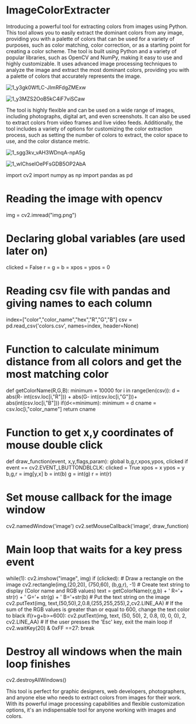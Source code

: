# ImageColorExtracter

Introducing a powerful tool for extracting colors from images using Python. This tool allows you to easily extract the dominant colors from any image, providing you with a palette of colors that can be used for a variety of purposes, such as color matching, color correction, or as a starting point for creating a color scheme.
The tool is built using Python and a variety of popular libraries, such as OpenCV and NumPy, making it easy to use and highly customizable. It uses advanced image processing techniques to analyze the image and extract the most dominant colors, providing you with a palette of colors that accurately represents the image.

![1_y3gk0WfLC-JImRFdgZMExw](https://user-images.githubusercontent.com/101708836/214133174-0ff784e9-eb5c-4915-b240-14f94884439b.jpg)

![1_y3MZS2OoB5kC4iF7viSCaw](https://user-images.githubusercontent.com/101708836/214133179-a2cbbaec-1726-46f8-8cab-833da98020dc.jpg)

The tool is highly flexible and can be used on a wide range of images, including photographs, digital art, and even screenshots. It can also be used to extract colors from video frames and live video feeds. Additionally, the tool includes a variety of options for customizing the color extraction process, such as setting the number of colors to extract, the color space to use, and the color distance metric.

![1_sgg3kv_vAH3WDnqA-npA5g](https://user-images.githubusercontent.com/101708836/214133183-18794bba-d6d0-4bc1-8538-f368dea64112.jpg)

![1_wIChselOePFsGDB5OP2AbA](https://user-images.githubusercontent.com/101708836/214133184-01951046-4bca-440a-8dad-9c27f061d329.jpg)


import cv2
import numpy as np
import pandas as pd

# Reading the image with opencv
img = cv2.imread("img.png")

# Declaring global variables (are used later on)
clicked = False
r = g = b = xpos = ypos = 0

# Reading csv file with pandas and giving names to each column
index=["color","color_name","hex","R","G","B"]
csv = pd.read_csv('colors.csv', names=index, header=None)

# Function to calculate minimum distance from all colors and get the most matching color
def getColorName(R,G,B):
    minimum = 10000
    for i in range(len(csv)):
        d = abs(R- int(csv.loc[i,"R"])) + abs(G- int(csv.loc[i,"G"]))+ abs(int(csv.loc[i,"B"]))
        if(d<=minimum):
            minimum = d
            cname = csv.loc[i,"color_name"]
    return cname

# Function to get x,y coordinates of mouse double click
def draw_function(event, x,y,flags,param):
    global b,g,r,xpos,ypos, clicked
    if event == cv2.EVENT_LBUTTONDBLCLK:
        clicked = True
        xpos = x
        ypos = y
        b,g,r = img[y,x]
        b = int(b)
        g = int(g)
        r = int(r)

# Set mouse callback for the image window
cv2.namedWindow('image')
cv2.setMouseCallback('image', draw_function)

# Main loop that waits for a key press event
while(1):
    cv2.imshow("image", img)
    if (clicked):
        # Draw a rectangle on the image
        cv2.rectangle(img,(20,20), (750,60), (b,g,r), -1)
        # Create text string to display (Color name and RGB values)
        text = getColorName(r,g,b) + ' R='+ str(r) + ' G='+ str(g) + ' B='+str(b)
        # Put the text string on the image
        cv2.putText(img, text,(50,50),2,0.8,(255,255,255),2,cv2.LINE_AA)
        # If the sum of the RGB values is greater than or equal to 600, change the text color to black
        if(r+g+b>=600):
            cv2.putText(img, text, (50, 50), 2, 0.8, (0, 0, 0), 2, cv2.LINE_AA)
    # If the user presses the 'Esc' key, exit the main loop
    if cv2.waitKey(20) & 0xFF ==27:
        break

# Destroy all windows when the main loop finishes
cv2.destroyAllWindows()

This tool is perfect for graphic designers, web developers, photographers, and anyone else who needs to extract colors from images for their work. With its powerful image processing capabilities and flexible customization options, it's an indispensable tool for anyone working with images and colors.
